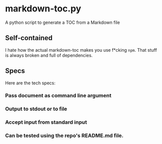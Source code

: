 # markdown-toc.py

A python script to generate a TOC from a Markdown file

## Self-contained

I hate how the actual markdown-toc makes you use f*cking `npm`.
That stuff is always broken and full of dependencies. 

## Specs

Here are the tech specs:

### Pass document as command line argument

### Output to stdout or to file

### Accept input from standard input

### Can be tested using the repo's README.md file.

